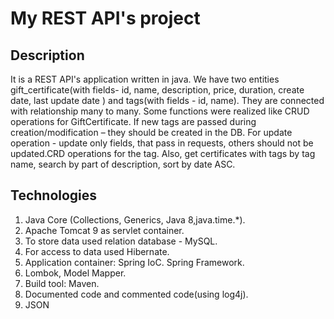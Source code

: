 # My REST API's project

## Description

It is a REST API's application written in java. We have two entities gift_certificate(with fields- id, name, description, price, duration, create date, last update date ) and tags(with fields - id, name). They are connected with relationship many to many. Some functions were realized like CRUD operations for GiftCertificate. If new tags are passed during creation/modification – they should be created in the DB. For update operation - update only fields, that pass in requests, others should not be updated.CRD operations for the tag. Also, get certificates with tags by tag name, search by part of description, sort by date ASC.

## Technologies

1. Java Core (Collections, Generics, Java 8,java.time.*).
2. Apache Tomcat 9 as servlet container.
3. To store data used relation database - MySQL.
4. For access to data used Hibernate.
5. Application container: Spring IoC. Spring Framework.
6. Lombok, Model Mapper.
7. Build tool: Maven.
8. Documented code and commented code(using log4j).
9. JSON
